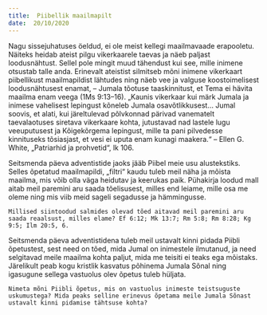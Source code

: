 ```yaml
---
title:  Piibellik maailmapilt  
date:  20/10/2020  
---
```


Nagu sissejuhatuses öeldud, ei ole meist kellegi maailmavaade erapooletu. Näiteks heidab ateist pilgu vikerkaarele taevas ja näeb paljast loodusnähtust. Sellel pole mingit muud tähendust kui see, mille inimene otsustab talle anda. Erinevalt ateistist silmitseb mõni inimene vikerkaart piibellikust maailmapildist lähtudes ning näeb vee ja valguse koostoimelisest loodusnähtusest enamat, – Jumala tõotuse taaskinnitust, et Tema ei hävita maailma enam veega (1Ms 9:13–16). „Kaunis vikerkaar kui märk Jumala ja inimese vahelisest lepingust kõneleb Jumala osavõtlikkusest… Jumal soovis, et alati, kui järeltulevad põlvkonnad pärivad vanematelt taevalaotuses siretava vikerkaare kohta, jutustavad nad lastele lugu veeuputusest ja Kõigekõrgema lepingust, mille ta pani pilvedesse kinnituseks tõsiasjast, et vesi ei uputa enam kunagi maakera.“ – Ellen G. White, „Patriarhid ja prohvetid“, lk 106.

Seitsmenda päeva adventistide jaoks jääb Piibel meie usu alustekstiks. Selles õpetatud maailmapildi, „filtri“ kaudu tuleb meil näha ja mõista maailma, mis võib olla väga heidutav ja keerukas paik. Pühakirja loodud mall aitab meil paremini aru saada tõelisusest, milles end leiame, mille osa me oleme ning mis viib meid sageli segadusse ja hämmingusse.

`Millised siintoodud salmides olevad tõed aitavad meil paremini aru saada reaalsust, milles elame? Ef 6:12; Mk 13:7; Rm 5:8; Rm 8:28; Kg 9:5; Ilm 20:5, 6.`

Seitsmenda päeva adventistidena tuleb meil ustavalt kinni pidada Piibli õpetustest, sest need on tõed, mida Jumal on inimestele ilmutanud, ja need selgitavad meile maailma kohta paljut, mida me teisiti ei teaks ega mõistaks. Järelikult peab kogu kristlik kasvatus põhinema Jumala Sõnal ning igasugune sellega vastuolus olev õpetus tuleb hüljata.

`Nimeta mõni Piibli õpetus, mis on vastuolus inimeste teistsuguste uskumustega? Mida peaks selline erinevus õpetama meile Jumala Sõnast ustavalt kinni pidamise tähtsuse kohta?`